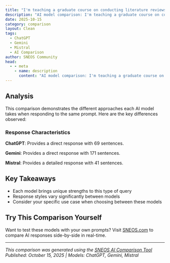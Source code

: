 ```yaml
---
title: "I'm teaching a graduate course on conducting literature reviews and systematic reviews. Help me: 1) Design a syllabus covering search strategies"
description: "AI model comparison: I'm teaching a graduate course on conducting literature reviews and systematic reviews. Help me: 1) ..."
date: 2025-10-15
category: comparison
layout: Clean
tags:
  - ChatGPT
  - Gemini
  - Mistral
  - AI Comparison
author: SNEOS Community
head:
  - - meta
    - name: description
      content: "AI model comparison: I'm teaching a graduate course on conducting literature reviews and systematic reviews. Help me: 1) Design a syllabus co..."
---
```


<ChatComparison
  title="I'm teaching a graduate course on conducting literature reviews and systematic reviews. Help me: 1) Design a syllabus covering search strategies"
  prompt="I'm teaching a graduate course on conducting literature reviews and systematic reviews. Help me: 1) Design a syllabus covering search strategies"
  :responses='{"ChatGPT": "Certainly! Below is a syllabus outline for a graduate course on conducting literature reviews and systematic reviews, with a focus on search strategies. This syllabus is structured to cover the essential components of literature reviews, including purpose, methodology, evaluation, and strategy development. \n\n### Course Title: Conducting Literature Reviews and Systematic Reviews\n\n#### Course Description:\nThis course provides an in-depth exploration of literature and systematic reviews, emphasizing search strategies, methodologies, and best practices in conducting thorough and replicable reviews. Students will learn how to formulate research questions, develop comprehensive search strategies, and effectively evaluate and synthesize existing literature.\n\n#### Course Objectives:\nBy the end of the course, students will be able to:\n1. Understand the purpose and types of literature and systematic reviews.\n2. Formulate research questions and inclusion/exclusion criteria.\n3. Design and implement effective search strategies for literature retrieval.\n4. Assess the quality and relevance of research articles.\n5. Synthesize findings from literature reviews and communicate results effectively.\n\n#### Course Format:\n- Lectures\n- Hands-on workshops\n- Group discussions\n- Peer-reviewed presentations\n\n#### Assessment:\n- Class participation (10%)\n- Literature review proposal (20%)\n- Search strategy worksheet (20%)\n- Systematic review paper (30%)\n- Final presentation (20%)\n\n---\n\n### Weekly Schedule:\n\n**Week 1: Introduction to Literature and Systematic Reviews**\n- Overview of literature reviews: definition, purpose, and types.\n- Difference between traditional literature reviews and systematic reviews.\n- Readings: \u201CWhat is a Systematic Review?\u201D (Preferred source)\n\n**Week 2: Formulating Research Questions**\n- How to develop a coherent research question.\n- PICO/PECO frameworks for formulating questions.\n- Activity: Formulate a research question based on a topic of interest.\n\n**Week 3: Defining Inclusion and Exclusion Criteria**\n- Importance of clear criteria in literature reviews.\n- How to set up criteria based on research questions.\n- Readings and discussion: Evaluation of inclusion/exclusion criteria from sample reviews.\n\n**Week 4: Search Strategy Basics**\n- Understanding databases and indexing systems (PubMed, Scopus, Web of Science, etc.).\n- Keywords, MeSH terms, and Boolean operators.\n- Workshop: Constructing a basic search strategy.\n\n**Week 5: Advanced Search Techniques**\n- Search filters and limits (e.g., date, publication type, language).\n- Citation searching and tracking citations.\n- Hands-on activity: Implementing advanced search strategies in databases.\n\n**Week 6: Selecting Databases and Resources**\n- Overview of multidisciplinary databases.\n- Discipline-specific databases and tools.\n- Creating a strategy for resource selection based on topic.\n\n**Week 7: Managing References and Data**\n- Tools for reference management (EndNote, Zotero, Mendeley).\n- Organizing and managing retrieved articles.\n- Workshop: Importing and organizing references using a reference manager.\n\n**Week 8: Screening and Evaluating Literature**\n- Strategies for literature screening (title/abstract screening, full-text review).\n- Assessment tools for evaluating study quality (e.g., PRISMA, Cochrane).\n- Activity: Critique and evaluate articles based on quality assessment tools.\n\n**Week 9: Synthesizing Information**\n- Approaches to synthesizing literature \u2013 thematic synthesis, meta-analysis.\n- Developing a narrative from collected data.\n- Discussion: Reviewing synthesis examples from recent systematic reviews.\n\n**Week 10: Writing the Literature Review**\n- Structure and organization of a literature review report.\n- Best practices for clear and effective writing.\n- Peer review workshop: Reviewing drafts of literature reviews.\n\n**Week 11: Presenting Systematic Review Findings**\n- Best practices in presenting findings (visuals, summaries).\n- Preparing for Q\u0026A sessions.\n- Activity: Group presentations of search strategy and findings.\n\n**Week 12: Ethical Considerations and Challenges**\n- Discussing ethical issues related to literature reviews and publishing.\n- Common challenges and pitfalls in literature reviews.\n- Readings: Articles on ethical considerations in systematic reviews.\n\n---\n\n### Recommended Readings:\n- L. A. Moher, \u0022Preferred Reporting Items for Systematic Reviews and Meta-Analyses: The PRISMA Statement\u0022.\n- L. A. McAuley, \u0022Systematic Reviews and Meta-analysis: A Guide for Healthcare Professionals\u0022.\n- A. Liberati, \u0022The PRISMA Statement for Reporting Systematic Reviews and Meta-Analyses of Studies that Evaluate Health Care Interventions\u0022.\n\n### Course Resources:\n- Access to relevant databases and online journals.\n- Tutorials for reference management software.\n- Additional online resources for literature searching (library guides, web seminars).\n\n---\n\nThis syllabus serves as a foundation and can be adjusted based on the specific goals of the course, the students\u0027 prior knowledge, and the resources available at your institution. Each week balances theoretical learning with practical application to ensure students can effectively conduct their own literature reviews.", "Gemini": "This is an excellent and critical component of any systematic or literature review course! For a graduate-level course, the emphasis should be on not just *how* to search, but *why* specific methods are chosen, the underlying principles, critical evaluation, and advanced techniques.\n\nHere\u0027s a detailed syllabus section for \u0022Mastering Search Strategies,\u0022 designed for a graduate course, covering approximately 2-3 weeks of content, depending on contact hours and student prior experience.\n\n---\n\n## Module X: Mastering Search Strategies \u2013 The Foundation of Rigorous Reviews\n\n**Approximate Duration:** 2-3 Weeks\n\n---\n\n### **Module Description:**\n\nThis module delves into the art and science of comprehensive and reproducible literature searching, a cornerstone of high-quality systematic and literature reviews. Students will learn to translate research questions into effective search strategies, navigate diverse databases, employ advanced search operators, and manage the resulting information ethically and efficiently. Emphasis will be placed on understanding the theoretical underpinnings of search design, the importance of transparency, and the challenges of achieving both sensitivity and specificity in a rapidly expanding body of literature.\n\n---\n\n### **Learning Objectives:**\n\nUpon successful completion of this module, students will be able to:\n\n1.  **Justify the importance** of a systematic, comprehensive, and reproducible search strategy in the context of systematic and literature reviews.\n2.  **Formulate precise and searchable research questions** using established frameworks (e.g., PICO, PICOS, SPICE).\n3.  **Identify and select appropriate databases and search platforms** based on review scope, discipline, and methodology (e.g., bibliographic, clinical trials, grey literature).\n4.  **Develop a comprehensive list of keywords, synonyms, and controlled vocabulary terms** relevant to their research question, demonstrating an understanding of different indexing systems (e.g., MeSH, Emtree).\n5.  **Construct complex and syntactically correct search strings** using Boolean operators, truncation, wildcards, proximity operators, and field codes.\n6.  **Adapt search strategies** for optimal performance across multiple databases, recognizing differences in syntax and indexing.\n7.  **Identify and strategically search for grey literature** to minimize publication bias and enhance comprehensiveness.\n8.  **Critically evaluate the sensitivity and specificity** of search results and iteratively refine search strategies.\n9.  **Document and report search strategies** in a transparent and reproducible manner, adhering to PRISMA guidelines and professional standards.\n10. **Utilize reference management software** for efficient import, deduplication, and organization of search results.\n\n---\n\n### **Key Topics \u0026 Activities:**\n\n**Week 1: Foundations of Systematic Searching**\n\n*   **Topic 1.1: The \u0022Why\u0022 of Rigorous Searching:**\n    *   Importance of comprehensive, transparent, and reproducible search strategies for SRs/LRs.\n    *   Consequences of poor searching: bias, missing evidence, invalid conclusions.\n    *   Relationship to risk of bias assessment and overall review quality.\n*   **Topic 1.2: Deconstructing the Research Question:**\n    *   Translating a broad topic into a focused, answerable research question.\n    *   Introduction to structured question frameworks (PICO, PICOS, PECO, SPICE, SPIDER \u2013 application based on review type).\n    *   Identifying core concepts and key search terms from the research question.\n*   **Topic 1.3: Brainstorming Keywords \u0026 Identifying Controlled Vocabulary:**\n    *   Techniques for generating comprehensive keyword lists (synonyms, antonyms, related terms, acronyms).\n    *   Introduction to controlled vocabulary (e.g., MeSH in PubMed, Emtree in Embase, PsycINFO thesaurus).\n    *   Strategies for combining keywords and controlled vocabulary for optimal search results.\n*   **Topic 1.4: Boolean Logic \u0026 Basic Search Operators:**\n    *   Understanding AND, OR, NOT operators and their impact on search results.\n    *   Introduction to truncation (*), wildcards (?), and phrase searching (\u0022 \u0022).\n    *   Practical exercises in constructing basic search strings.\n\n**Week 2: Advanced Search Techniques \u0026 Database Navigation**\n\n*   **Topic 2.1: Advanced Search Operators \u0026 Field Codes:**\n    *   Proximity operators (e.g., NEAR, ADJ).\n    *   Field searching (e.g., [tiab] in PubMed, .ti/.ab in Embase).\n    *   Using filters and limits effectively (e.g., publication date, study type, language).\n    *   Introduction to database-specific syntaxes and search interfaces.\n*   **Topic 2.2: Database Selection \u0026 Coverage:**\n    *   Identifying core disciplinary databases (e.g., PubMed, Embase, Web of Science, Scopus, CINAHL, PsycINFO, ERIC, IEEE Xplore).\n    *   Understanding database indexing, coverage, and strengths/weaknesses.\n    *   Strategies for selecting a comprehensive set of databases for a given review.\n    *   Exploring platforms like Google Scholar and ResearchGate \u2013 their utility and limitations for SRs.\n*   **Topic 2.3: Developing a Comprehensive Search Strategy (Iterative Process):**\n    *   Step-by-step approach to building a full search strategy: concept building, combining terms, test searching, refinement.\n    *   Concept of \u0022building blocks\u0022 (e.g., PICO elements searched separately and then combined).\n    *   Strategies for balancing sensitivity (not missing relevant studies) and specificity (reducing irrelevant results).\n*   **Topic 2.4: Executing \u0026 Adapting Searches Across Databases:**\n    *   Translating a \u0022master search strategy\u0022 into syntax for different databases.\n    *   Challenges and best practices for database-specific adaptations (e.g., Emtree vs. MeSH).\n    *   Hands-on practice in executing searches in selected databases.\n\n**Week 3: Grey Literature, Search Management \u0026 Reporting**\n\n*   **Topic 3.1: Searching for Grey Literature:**\n    *   Definition and importance of grey literature in minimizing publication bias (e.g., conference proceedings, dissertations, government reports, clinical trial registries, pre-prints).\n    *   Strategies for identifying and searching grey literature sources.\n    *   Examples of key grey literature repositories (e.g., OpenGrey, ClinicalTrials.gov, WHO ICTRP, ProQuest Dissertations \u0026 Theses).\n*   **Topic 3.2: Reference Management \u0026 De-duplication:**\n    *   Introduction to reference management software (e.g., EndNote, Zotero, Mendeley) for importing, organizing, and citing references.\n    *   Techniques and tools for efficient de-duplication of search results.\n*   **Topic 3.3: Documenting \u0026 Reporting the Search Process:**\n    *   The PRISMA Flow Diagram and its role in transparent reporting.\n    *   Creating a detailed search log: database, date, search string, number of results.\n    *   Writing the search methods section for a systematic review protocol/manuscript.\n*   **Topic 3.4: Critically Appraising Search Strategies:**\n    *   Evaluating existing search strategies for comprehensiveness, transparency, and reproducibility.\n    *   Identifying potential pitfalls and areas for improvement.\n    *   Introduction to peer review of search strategies (PRESS guidelines).\n\n---\n\n### **Required Readings:**\n\n*   **Cochrane Handbook for Systematic Reviews of Interventions**, Chapter 4: Searching for and selecting studies. (Freely available online)\n*   **PRISMA Statement:** Page, M. J., et al. (2021). The PRISMA 2020 statement: an updated guideline for reporting systematic reviews. *BMJ*, 372, n71. (Focus on search reporting sections and flow diagram).\n*   **Levac, D., Colquhoun, H., \u0026 O\u0027Brien, K. K. (2010).** Scoping studies: advancing the methodology. *Implementation Science*, 5(1), 69. (Good for understanding the iterative nature, especially if students are doing scoping reviews).\n*   **Rethlefsen, M. L., et al. (2021).** PRISMA-S: an extension to the PRISMA Statement for Reporting Literature Searches in Systematic Reviews. *Journal of Clinical Epidemiology*, 137, 126-140. (Detailed guidance on reporting search strategies).\n*   **Booth, A., Sutton, A., \u0026 Papaioannou, D. (2016).** *Systematic Approaches to a Successful Literature Review*. Sage. (Chapters on searching, search strategies, and grey literature).\n*   **Online Tutorials/Guides:** Specific guides for PubMed, Embase, Web of Science, etc., provided by university librarians or database vendors.\n\n---\n\n### **Activities \u0026 Assignments:**\n\n*   **In-Class Workshop (Week 1):** PICO/PICOS formulation and initial keyword brainstorming for a given research question (individual or small groups).\n*   **In-Class Workshop (Week 2):** Constructing a complex search string for a chosen database (e.g., PubMed) using Boolean operators, field codes, and controlled vocabulary. Students will share and critique each other\u0027s strategies.\n*   **Homework Assignment 1 (Due Week 2):** Develop a preliminary search strategy for your chosen systematic/literature review topic. This includes:\n    *   Clearly stated research question (using PICO/framework).\n    *   List of main concepts and initial keywords/synonyms.\n    *   Identification of at least one relevant controlled vocabulary term for each concept.\n    *   A draft search strategy for one primary database (e.g., PubMed, CINAHL, Web of Science), including Boolean logic and field codes.\n*   **Homework Assignment 2 (Due Week 3):**\n    *   Translate your draft search strategy (from HW1) to at least two *other* relevant databases, demonstrating appropriate adaptation for each database\u0027s syntax and indexing.\n    *   Conduct a preliminary search for grey literature using at least two different sources relevant to your topic.\n    *   Document your search process for all databases/sources in a detailed search log, including date, full search string, and number of results.\n    *   Import results from at least two databases into a reference manager and perform a preliminary deduplication.\n*   **Module Assessment / Component of Final Project:**\n    *   **Comprehensive Search Strategy Document:** Submit your refined, final comprehensive search strategy document for your review topic. This should include:\n        *   Your finalized research question.\n        *   A detailed list of databases searched (including rationale for selection).\n        *   The full, translated search strategy for *each* database.\n        *   A detailed search log documenting all searches (including dates and result counts).\n        *   A description of grey literature sources searched and methods used.\n        *   A draft PRISMA flow diagram outlining your planned search and screening process.\n    *   **Peer Review of Search Strategy (Optional but Recommended):** Students exchange their comprehensive search strategies and provide constructive feedback based on the PRESS guidelines.\n\n---\n\n### **Technology \u0026 Resources:**\n\n*   **Library Resources:** Access to university library databases, interlibrary loan, and librarian support.\n*   **Reference Management Software:** EndNote, Zotero, Mendeley (university license or free versions).\n*   **Web Conferencing Tools:** For live demonstrations and collaborative work.\n*   **Database-Specific Search Builders:** (e.g., PubMed\u0027s Advanced Search Builder, Embase\u0027s Search Builder).\n\n---\nThis syllabus section emphasizes the practical application alongside the theoretical understanding necessary for graduate-level work. It\u0027s designed to build skills iteratively, culminating in a robust search strategy that can form the backbone of their systematic or literature review project. Remember to collaborate closely with your university\u0027s research librarians, who are invaluable experts in this area and can often provide guest lectures or tailored workshops.", "Mistral": "Certainly! Designing a syllabus for a graduate course on conducting literature reviews and systematic reviews involves structuring the content in a logical and comprehensive manner. Below is a sample syllabus that focuses on search strategies, which is a crucial component of conducting literature reviews.\n\n### Course Title: Conducting Literature Reviews and Systematic Reviews\n\n#### Course Description:\nThis course provides graduate students with the skills and knowledge necessary to conduct comprehensive literature reviews and systematic reviews. Emphasis will be placed on developing effective search strategies, evaluating the quality of research, and synthesizing findings.\n\n#### Course Objectives:\n1. Understand the importance and applications of literature reviews and systematic reviews.\n2. Develop effective search strategies for identifying relevant literature.\n3. Evaluate the quality and relevance of research studies.\n4. Synthesize findings from multiple studies.\n5. Write and present a comprehensive literature review or systematic review.\n\n#### Course Outline:\n\n##### Week 1: Introduction to Literature Reviews and Systematic Reviews\n- **Lecture:** Overview of literature reviews and systematic reviews\n- **Readings:**\n  - \u0022What is a systematic review?\u0022 by Higgins \u0026 Green (2011)\n  - \u0022Conducting a literature review\u0022 by Creswell (2014)\n- **Activities:** Group discussion on the differences between literature reviews and systematic reviews\n\n##### Week 2: Formulating Research Questions\n- **Lecture:** Crafting effective research questions\n- **Readings:**\n  - \u0022Formulating research questions\u0022 by Fink (2014)\n  - \u0022Developing research questions for systematic reviews\u0022 by Petticrew \u0026 Roberts (2006)\n- **Activities:** Developing research questions in small groups\n\n##### Week 3: Introduction to Search Strategies\n- **Lecture:** Overview of search strategies and databases\n- **Readings:**\n  - \u0022Searching the literature\u0022 by Booth, Papaioannou, \u0026 Sutton (2016)\n  - \u0022Effective search strategies for systematic reviews\u0022 by Sampson et al. (2009)\n- **Activities:** Identifying key databases and search terms\n\n##### Week 4: Advanced Search Techniques\n- **Lecture:** Boolean operators, truncation, and wildcards\n- **Readings:**\n  - \u0022Advanced search techniques\u0022 by Haddaway \u0026 Watson (2016)\n  - \u0022Using Boolean operators in literature searches\u0022 by Bettany-Saltikov (2012)\n- **Activities:** Practical exercises on using Boolean operators\n\n##### Week 5: Searching Specific Databases\n- **Lecture:** Searching PubMed, Web of Science, and Google Scholar\n- **Readings:**\n  - \u0022Searching PubMed\u0022 by Falagas, Pitsouni, \u0026 Malietzis (2008)\n  - \u0022Using Web of Science for literature searches\u0022 by Garfield (1990)\n- **Activities:** Hands-on search exercises in specific databases\n\n##### Week 6: Evaluating Search Results\n- **Lecture:** Criteria for evaluating search results\n- **Readings:**\n  - \u0022Evaluating the quality of search results\u0022 by Higgins \u0026 Green (2011)\n  - \u0022Assessing the relevance of search results\u0022 by Booth, Papaioannou, \u0026 Sutton (2016)\n- **Activities:** Peer review of search results\n\n##### Week 7: Managing References\n- **Lecture:** Using reference management software (e.g., EndNote, Zotero)\n- **Readings:**\n  - \u0022Managing references with EndNote\u0022 by Clarivate Analytics (2020)\n  - \u0022Using Zotero for reference management\u0022 by Zotero (2020)\n- **Activities:** Setting up and using reference management software\n\n##### Week 8: Critical Appraisal of Studies\n- **Lecture:** Evaluating the quality of research studies\n- **Readings:**\n  - \u0022Critical appraisal of research studies\u0022 by Greenhalgh (2014)\n  - \u0022Assessing the quality of systematic reviews\u0022 by Shea et al. (2007)\n- **Activities:** Critical appraisal exercises\n\n##### Week 9: Synthesizing Findings\n- **Lecture:** Methods for synthesizing findings from multiple studies\n- **Readings:**\n  - \u0022Synthesizing findings from multiple studies\u0022 by Higgins \u0026 Green (2011)\n  - \u0022Meta-analysis in systematic reviews\u0022 by Borenstein, Hedges, \u0026 Rothstein (2009)\n- **Activities:** Group synthesis projects\n\n##### Week 10: Writing and Presenting Reviews\n- **Lecture:** Structuring and writing literature reviews and systematic reviews\n- **Readings:**\n  - \u0022Writing literature reviews\u0022 by Creswell (2014)\n  - \u0022Presenting systematic reviews\u0022 by Higgins \u0026 Green (2011)\n- **Activities:** Drafting and presenting literature reviews\n\n##### Week 11: Ethical Considerations\n- **Lecture:** Ethical issues in conducting literature reviews and systematic reviews\n- **Readings:**\n  - \u0022Ethical considerations in systematic reviews\u0022 by Higgins \u0026 Green (2011)\n  - \u0022Ethics in literature reviews\u0022 by Creswell (2014)\n- **Activities:** Group discussions on ethical dilemmas\n\n##### Week 12: Final Project Presentations\n- **Lecture:** Review of key concepts and final project guidelines\n- **Activities:** Student presentations of final projects\n\n#### Assessment:\n1. **Participation and Activities:** 20%\n2. **Midterm Project:** 30%\n3. **Final Project:** 50%\n\n#### Required Texts:\n- Higgins, J. P. T., \u0026 Green, S. (Eds.). (2011). *Cochrane Handbook for Systematic Reviews of Interventions*. Wiley.\n- Creswell, J. W. (2014). *Research Design: Qualitative, Quantitative, and Mixed Methods Approaches*. SAGE Publications.\n\n#### Additional Resources:\n- Access to databases such as PubMed, Web of Science, and Google Scholar\n- Reference management software (e.g., EndNote, Zotero)\n\nThis syllabus provides a comprehensive overview of the key components involved in conducting literature reviews and systematic reviews, with a particular focus on search strategies. Adjustments can be made based on the specific needs and interests of your students."}' published-date="{DateTime.UtcNow:HH:mm}"
/>

## Analysis

This comparison demonstrates the different approaches each AI model takes when responding to the same prompt. Here are the key differences observed:

### Response Characteristics

**ChatGPT**: Provides a direct response with 69 sentences. 

**Gemini**: Provides a direct response with 171 sentences. 

**Mistral**: Provides a detailed response with 41 sentences. 

## Key Takeaways

- Each model brings unique strengths to this type of query
- Response styles vary significantly between models
- Consider your specific use case when choosing between these models

## Try This Comparison Yourself

Want to test these models with your own prompts? Visit [SNEOS.com](https://sneos.com) to compare AI responses side-by-side in real-time.

---

*This comparison was generated using the [SNEOS AI Comparison Tool](https://sneos.com)*
*Published: October 15, 2025 | Models: ChatGPT, Gemini, Mistral*
